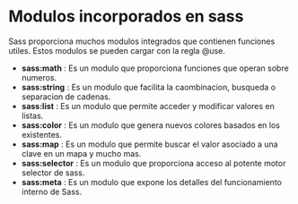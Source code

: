 # Modulos incorporados en sass

Sass proporciona muchos modulos integrados que contienen funciones utiles. Estos modulos se pueden cargar con la regla @use.

* **sass:math** : Es un modulo que proporciona funciones que operan sobre numeros.
* **sass:string** : Es un modulo que facilita la caombinacion, busqueda o separacion de cadenas.
* **sass:list** : Es un modulo que permite acceder y modificar valores en listas.
* **sass:color** : Es un modulo que genera nuevos colores basados en los existentes.
* **sass:map** : Es un modulo que permite buscar el valor asociado a una clave en un mapa y mucho mas.
* **sass:selector** : Es un modulo que proporciona acceso al potente motor selector de sass.
* **sass:meta** : Es un modulo que expone los detalles del funcionamiento interno de Sass.